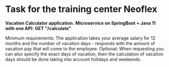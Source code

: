 # Task for the training center Neoflex

**Vacation Calculator application.**
**Microservice on SpringBoot + Java 11 with one API:**
**GET "/calculate"**



Minimum requirements: The application takes your average salary for 12 months and the number of vacation days - responds with the amount of vacation pay that will come to the employee.
Optional: When requesting you can also specify the exact days of vacation, then the calculation of vacation days should be done taking into account holidays and weekends.


